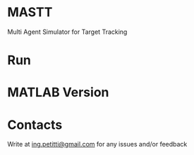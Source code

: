 # MASTT
Multi Agent Simulator for Target Tracking

# Run

# MATLAB Version

# Contacts
Write at ing.petitti@gmail.com for any issues and/or feedback
